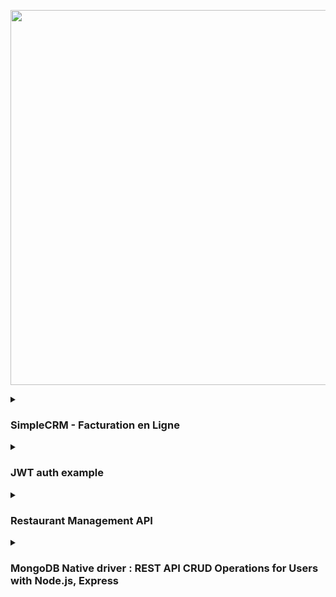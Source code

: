<p align="center">
    <img src="https://skillicons.dev/icons?i=typescript,nodejs,expressjs,prisma,mongodb,mysql,postman" width="600px" />
</p>

<details>
  <summary><h3>SimpleCRM - Facturation en Ligne</h3></summary>
  <p>

**Overview**

SimpleCRM is a SaaS platform for online invoice management designed for businesses seeking a straightforward solution. The service offers a monthly subscription providing an all-in-one solution to simplify invoice management, accounting, and inventory control.

**Features**

* **Customer and Supplier Management:**
    * Creation of detailed company profiles (name, address, tax information, etc.)
    * Management of contact information
* **Product Management:**
    * Creation of product profiles with purchase and sale prices, margins, sizes, etc.
* **Inventory Management:**
    * Tracking of supplier replenishments
* **Invoicing:**
    * Creation of invoices with one or multiple products
    * Management of customer invoices
* **Order Management:**
    * Tracking of supplier orders
* **Other Features:**
    * Reporting and analysis
    * Integration with accounting software

**Business Rules**

* An invoice can contain one or more products.
* Each invoice is linked to a single customer.
* A product can be purchased from one or more suppliers.
* Each business can manage its invoices, customers, inventory, and suppliers.

**User Stories**

* As a sales manager, I want to manage the list of customers, invoices, and orders (read, add, delete, modify).

**Goals**

* Modeling and creation of the database.
* Development of an API to manage the business activities of subscribed clients.

**Technologies**

* **Web Server:** Node.js and Express
* **Database:** MySQL
* **ORM:** Prisma (recommended) or TypeORM

## Installation and Startup

1. Clone the repository.
2. Install dependencies with `npm install`.
3. Start the server with `nodemon`.

## Contribution

Contributions are welcome! Feel free to open issues or submit pull requests.

## License

This project is licensed under the MIT license. 


  </p>
</details>

<details>
  <summary><h3>JWT auth example</h3></summary>

  <p>

  # JWT Authentication Example

Create a Node.js application that allows users to register, log in, and authenticate using JWT. Implement APIs for registration, login, and accessing a protected route using a well-organized project structure.

## Project Structure

```
└── 📁jwt auth example
    └── 📁prisma
        └── schema.prisma
    └── 📁src
        └── 📁Config
            └── prisma.ts
        └── 📁Controllers
            └── AuthController.ts
        └── 📁Middleware
            └── AuthMiddleware.ts
        └── 📁Models
            └── UserModel.ts
        └── 📁Routes
            └── AuthRoutes.ts
        └── 📁Services
            └── AuthService.ts
            └── UserService.ts
        └── 📁Validation
            └── AuthValidator.ts
        └── app.ts
        └── server.ts
    └── .env
    └── .gitignore
    └── nodemon.json
    └── package-lock.json
    └── package.json
    └── tsconfig.json
```

## Routes

### Register (/auth/register)

**Method:** POST

**Body:**

```json
{ 
  "email": "your-email",
  "password": "your-password" 
}
```

**Description:** Registers a new user by hashing the password and storing the user details.

### Login (/auth/login)

**Method:** POST

**Body:**

```json
{ 
  "email": "your-email",
  "password": "your-password" 
}
```

**Description:** Authenticates a user by verifying the password and generates a JWT if credentials are valid.

### Protected Route (/protected)

**Method:** GET

**Description:** Returns protected information if the JWT is valid.

    
  </p>
  
</details>


<details>
  <summary><h3>Restaurant Management API</h3></summary>

  <p>


# Restoran Chain Website Backend

This repository contains the backend code for the Restoran chain website, designed to improve the chain's marketing strategy and provide customers with an easy way to view meals, book tables, and learn more about the restaurant.

## Technologies Used

The backend is built using Node.js and Express, with a MySQL database and Prisma ORM. The template engine used is Ejs, and Nodemailer is used for sending emails, along with an email marketing service.

## Features

The backend includes the following features:

- Model and creation of the database
- Creation of necessary endpoints (Home, About, Contact, Meals, Send Email, Add Meal)
- Dynamic sections: meals, teams, restaurant coordinates of the Home page
- Sending a thank-you email to new newsletter subscribers
- Recording all necessary information about incoming requests in a text file

## Business Rules

The following business rules are implemented in the backend:

- A meal can have only one category
- A restaurant can employ one or more employees
- A restaurant can serve one or more meals
- The restaurant offers its customers the opportunity to subscribe to its newsletter

## Routes 


| Method | Path | Description | Request Body | Response | Authentication |
|---|---|---|---|---|---|
| GET | `/` | Retrieves information for the home page (featured meals, team members, restaurant details) | N/A | JSON object containing home page data | N/A |
| GET | `/about` | Retrieves content for the "About Us" page | N/A | JSON object containing About content | N/A |
| GET | `/contact` | Retrieves content for the "contact Us" page | N/A | JSON object containing Contact content | N/A |
| POST | `/contact` | Handles submissions from the contact form | JSON object containing name, email, and message | Success message (200 OK) or error message (400 Bad Request) | N/A |
| POST | `/newsletter` | Handles newsletter subscription requests | JSON object containing email | Confirmation message (201 Created) or error message (400 Bad Request) | N/A |
| POST | `/admin/meals` | (Bonus) Handles submissions for adding new meals | JSON object containing meal details | Confirmation message (201 Created), error message (400 Bad Request), or 401 Unauthorized | Admin authentication required |
| POST | `/admin/employees` | (Bonus) Handles submissions for adding new employees | JSON object containing employee details | Confirmation message (201 Created), error message (400 Bad Request), or 401 Unauthorized | Admin authentication required |


## Bonus Features

The following bonus features are also included:

- CSRF protection
- Table reservation
- Form to add meals
- Form to add employees
- Customization of the site to adapt it to each restaurant

## Installation

To install the backend, follow these steps:

1. Clone the repository
2. Install the dependencies using `npm install`
3. Set up the MySQL database and update the `.env` file with the database credentials
4. Run the Prisma migrations using `npx prisma migrate dev`
5. Start the server using `npm start`

## Contributing

Contributions are welcome! Please submit a pull request with any proposed changes.

## License

This project is licensed under the [MIT License](LICENSE).


    
  </p>
</details>


<details>
  <summary><h3>MongoDB Native driver : REST API CRUD Operations for Users with Node.js, Express</h3></summary>

  <p>

This repository contains a basic example of a REST API built with Node.js, Express, and MongoDB's native driver to perform CRUD operations on a `users` collection.

## Getting Started

1. **Clone the repository:**
   ```bash
   git clone https://github.com/your-username/users-api.git
   ```
2. **Install dependencies:**
   ```bash
   npm install
   ```
3. **Create a `.env` file:**
   ```
   MONGO_URI=mongodb://localhost:27017/your-database-name
   PORT=8080
   ```
   Replace `mongodb://localhost:27017/your-database-name` with your MongoDB connection string and `3000` with your desired port.
4. **Run the server:**
   ```bash
   npm start
   ```
   The server will start running at `http://localhost:3000`.

## API Endpoints

The API provides the following endpoints for user management:

| Endpoint           | Method | Description                                                                     |
|--------------------|--------|------------------------------------------------------------------------------|
| `/users`            | POST   | Create a new user                                                             |
| `/users`            | GET    | Retrieve all users                                                           |
| `/users/:id`       | GET    | Retrieve a user by ID                                                         |
| `/users/:id`       | PUT    | Update a user by ID                                                          |
| `/users/:id`       | DELETE | Delete a user by ID                                                          |

## User Model

The user model is defined in `models/User.js` and includes the following fields:

- `username` (string, unique)
- `email` (string, unique)
- `password` (string, hashed)
- `role` (string, optional)
- `createdAt` (date)
- `updatedAt` (date)

## Data Validation

Input data for each endpoint is validated against the user model schema to ensure consistency and data integrity.

## Error Handling

The API includes basic error handling mechanisms to catch and handle potential errors during database operations. Appropriate error messages are returned to the client in case of failures.

## Testing

The API can be tested using a tool like Postman or similar. You can send requests to the specified endpoints with valid or invalid data to verify the correct functionality of each CRUD operation.

## Further Improvements

- Implement authentication and authorization to secure the API.
- Add features like password reset or account verification.
- Implement pagination for handling large numbers of users.
- Implement more robust error handling and logging.

## Contributing

Contributions are welcome! Please feel free to open issues or submit pull requests.

This project provides a basic foundation for building a user management API. You can extend it by adding more functionalities and features as required.

    
  </p>
</details>
